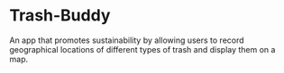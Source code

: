 # Trash-Buddy
An app that promotes sustainability by allowing users to record geographical locations of different types of trash and display them on a map.
